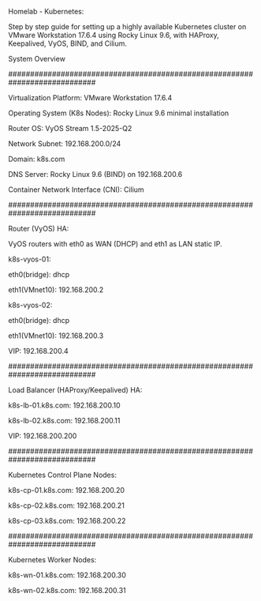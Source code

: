 Homelab - Kubernetes:

Step by step guide for setting up a highly available Kubernetes cluster on VMware Workstation 17.6.4 using Rocky Linux 9.6, with HAProxy, Keepalived, VyOS, BIND, and Cilium.

System Overview

############################################################################

Virtualization Platform: VMware Workstation 17.6.4

Operating System (K8s Nodes): Rocky Linux 9.6 minimal installation

Router OS: VyOS Stream 1.5-2025-Q2

Network Subnet: 192.168.200.0/24

Domain: k8s.com

DNS Server: Rocky Linux 9.6 (BIND) on 192.168.200.6

Container Network Interface (CNI): Cilium

############################################################################

Router (VyOS) HA:

VyOS routers with eth0 as WAN (DHCP) and eth1 as LAN static IP.

k8s-vyos-01: 

eth0(bridge): dhcp

eth1(VMnet10): 192.168.200.2

k8s-vyos-02: 

eth0(bridge): dhcp

eth1(VMnet10): 192.168.200.3

VIP: 192.168.200.4

############################################################################

Load Balancer (HAProxy/Keepalived) HA:

k8s-lb-01.k8s.com: 192.168.200.10

k8s-lb-02.k8s.com: 192.168.200.11

VIP: 192.168.200.200

############################################################################

Kubernetes Control Plane Nodes:

k8s-cp-01.k8s.com: 192.168.200.20

k8s-cp-02.k8s.com: 192.168.200.21

k8s-cp-03.k8s.com: 192.168.200.22

############################################################################

Kubernetes Worker Nodes:

k8s-wn-01.k8s.com: 192.168.200.30

k8s-wn-02.k8s.com: 192.168.200.31
